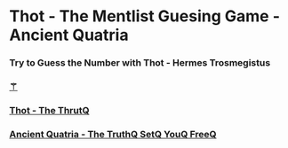 

# Thot - The Mentlist Guesing Game  - Ancient Quatria

### Try to Guess the Number with Thot - Hermes Trosmegistus

### [⚚](https://fabianacampanari.github.io/The-Mentalist/)  

### [Thot - The ThrutQ](https://thoth3126.com.br/)

### [Ancient Quatria - The TruthQ SetQ YouQ FreeQ ](https://lostbooks.gumroad.com/l/quatria-conspiracy)
